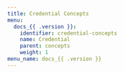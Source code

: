 ```yaml
---
title: Credential Concepts
menu:
  docs_{{ .version }}:
    identifier: credential-concepts
    name: Credential
    parent: concepts
    weight: 1
menu_name: docs_{{ .version }}
---
```


